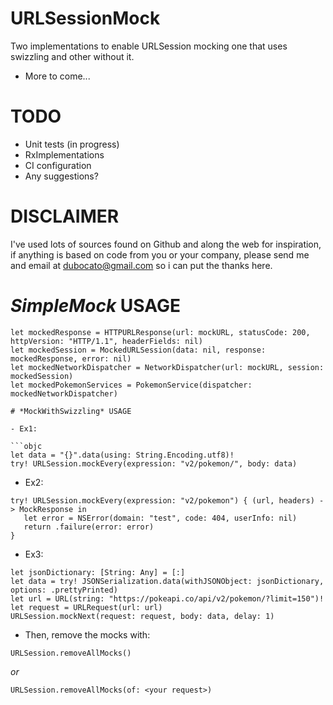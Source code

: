 # URLSessionMock
Two implementations to enable URLSession mocking one that uses swizzling and other without it.
- More to come...

# TODO
- Unit tests (in progress)
- RxImplementations
- CI configuration
- Any suggestions?

# DISCLAIMER
I've used lots of sources found on Github and along the web for inspiration, if anything is based on code from you or your company, please send me and email at dubocato@gmail.com so i can put the thanks here.


# *SimpleMock* USAGE
```objc
let mockedResponse = HTTPURLResponse(url: mockURL, statusCode: 200, httpVersion: "HTTP/1.1", headerFields: nil)
let mockedSession = MockedURLSession(data: nil, response: mockedResponse, error: nil)
let mockedNetworkDispatcher = NetworkDispatcher(url: mockURL, session: mockedSession)
let mockedPokemonServices = PokemonService(dispatcher: mockedNetworkDispatcher)

# *MockWithSwizzling* USAGE

- Ex1:

```objc
let data = "{}".data(using: String.Encoding.utf8)!
try! URLSession.mockEvery(expression: "v2/pokemon/", body: data) 
```

- Ex2:
```objc
try! URLSession.mockEvery(expression: "v2/pokemon") { (url, headers) -> MockResponse in
   let error = NSError(domain: "test", code: 404, userInfo: nil)
   return .failure(error: error)
}
```

- Ex3:
```objc
let jsonDictionary: [String: Any] = [:]       
let data = try! JSONSerialization.data(withJSONObject: jsonDictionary, options: .prettyPrinted)
let url = URL(string: "https://pokeapi.co/api/v2/pokemon/?limit=150")!
let request = URLRequest(url: url)
URLSession.mockNext(request: request, body: data, delay: 1)
```


- Then, remove the mocks with: 
```objc
URLSession.removeAllMocks()
```
*or*
```objc
URLSession.removeAllMocks(of: <your request>)


